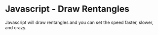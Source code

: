 # Javascript - Draw Rentangles

Javascript will draw rentangles and you can set the speed faster, slower, and crazy.


<imd src="https://drive.google.com/file/d/1nckupssxtjoxs-_546NsNayrKsNcbB3e/view" />
